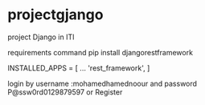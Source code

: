 # projectgjango
project Django in ITI 



requirements command 
pip install djangorestframework


INSTALLED_APPS = [
    ...
    'rest_framework',
]


login by username :mohamedhamednoour and password P@ssw0rd0129879597 or Register
